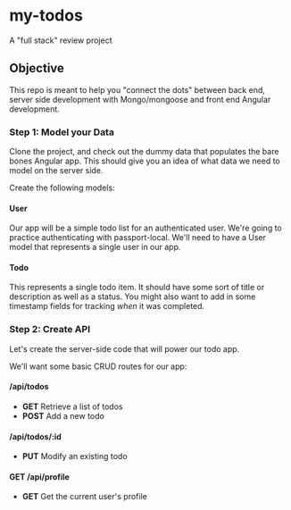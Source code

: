 # my-todos
A "full stack" review project

## Objective
This repo is meant to help you "connect the dots" between back end, server side development with Mongo/mongoose and front end Angular development.

### Step 1: Model your Data
Clone the project, and check out the dummy data that populates the bare bones Angular app. This should give you an idea of what data we need to model on the server side.

Create the following models:

#### User
Our app will be a simple todo list for an authenticated user. We're going to practice authenticating with passport-local. We'll need to have a User model that represents a single user in our app. 

#### Todo
This represents a single todo item. It should have some sort of title or description as well as a status. You might also want to add in some timestamp fields for tracking *when* it was completed.

### Step 2: Create API
Let's create the server-side code that will power our todo app. 

We'll want some basic CRUD routes for our app:

#### /api/todos
* **GET** Retrieve a list of todos
* **POST** Add a new todo

#### /api/todos/:id
* **PUT** Modify an existing todo

#### GET /api/profile
* **GET** Get the current user's profile

